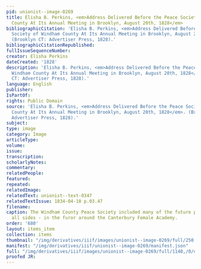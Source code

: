```yaml
---
pid: unionist--image-0269
title: Elisha B. Perkins, <em>Address Delivered Before the Peace Society of Windham
  County At Its Annual Meeting in Brooklyn, August 20th, 1828</em>
bibliographicCitation: 'Elisha B. Perkins, <em>Address Delivered Before the Peace
  Society of Windham County At Its Annual Meeting in Brooklyn, August 20th, 1828</em>.
  (Brooklyn CT: Advertiser Press, 1828).'
bibliographicCitationRepublished: 
fullIssueSequenceNumber: 
creator: Elisha Perkins
dateCreated: '1828'
description: 'Elisha B. Perkins, <em>Address Delivered Before the Peace Society of
  Windham County At Its Annual Meeting in Brooklyn, August 20th, 1828</em>. (Brooklyn
  CT: Advertiser Press, 1828).'
language: English
publisher: 
IsPartOf: 
rights: Public Domain
source: 'Elisha B. Perkins, <em>Address Delivered Before the Peace Society of Windham
  County At Its Annual Meeting in Brooklyn, August 20th, 1828</em>. (Brooklyn CT:
  Advertiser Press, 1828).'
subject: 
type: image
category: Image
articleType: 
volume: 
issue: 
transcription: 
scholarlyNotes: 
commentary: 
relatedPeople: 
featured: 
repeated: 
relatedImage: 
relatedText: unionist--text-0347
relatedTextIssue: 1834-04-10 p.03.47
filename: 
caption: The Windham County Peace Society included many of the future players - on
  all sides - in the furor around the Canterbury Female Academy.
order: '680'
layout: items_item
collection: items
thumbnail: "/img/derivatives/iiif/images/unionist--image-0269/full/250,/0/default.jpg"
manifest: "/img/derivatives/iiif/unionist--image-0269/manifest.json"
full: "/img/derivatives/iiif/images/unionist--image-0269/full/1140,/0/default.jpg"
proofed JR: 
---
```

